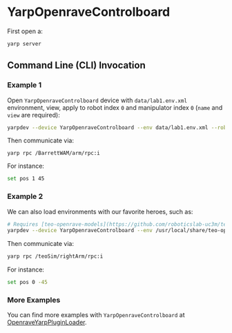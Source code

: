 # YarpOpenraveControlboard

First open a:
```bash
yarp server
```

## Command Line (CLI) Invocation

### Example 1
Open `YarpOpenraveControlboard` device with `data/lab1.env.xml` environment, view, apply to robot index `0` and manipulator index `0` (`name` and `view` are required):

```bash
yarpdev --device YarpOpenraveControlboard --env data/lab1.env.xml --robotIndex 0 --manipulatorIndex 0 --name /BarrettWAM/arm --view
```

Then communicate via:
```
yarp rpc /BarrettWAM/arm/rpc:i
```

For instance:
```bash
set pos 1 45
```

### Example 2
We can also load environments with our favorite heroes, such as:
```bash
# Requires [teo-openrave-models](https://github.com/roboticslab-uc3m/teo-openrave-models)
yarpdev --device YarpOpenraveControlboard --env /usr/local/share/teo-openrave-models/openrave/teo/teo.robot.xml --robotIndex 0 --manipulatorIndex 2 --name /teoSim/rightArm --view
```

Then communicate via:
```bash
yarp rpc /teoSim/rightArm/rpc:i
```

For instance:
```bash
set pos 0 -45
```

### More Examples
You can find more examples with `YarpOpenraveControlboard` at [OpenraveYarpPluginLoader](libraries/OpenravePlugins/OpenraveYarpPluginLoader).
